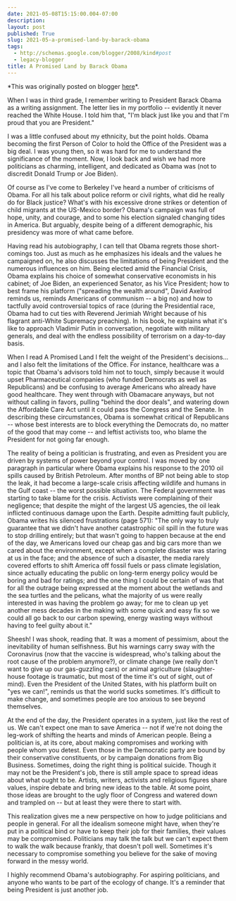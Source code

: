 ```yaml
---
date: 2021-05-08T15:15:00.004-07:00
description: 
layout: post
published: True
slug: 2021-05-a-promised-land-by-barack-obama
tags:
  - http://schemas.google.com/blogger/2008/kind#post
  - legacy-blogger
title: A Promised Land by Barack Obama
---
```


\*This was originally posted on blogger [here](https://www.rohanprasad.org/2021/05/a-promised-land-by-barack-obama.html)\*.

When I was in third grade, I remember writing to President Barack Obama as a writing assignment. The letter lies in my portfolio -- evidently it never reached the White House. I told him that, "I'm black just like you and that I'm proud that you are President."

I was a little confused about my ethnicity, but the point holds. Obama becoming the first Person of Color to hold the Office of the President was a big deal. I was young then, so it was hard for me to understand the significance of the moment. Now, I look back and wish we had more politicians as charming, intelligent, and dedicated as Obama was (not to discredit Donald Trump or Joe Biden).

Of course as I've come to Berkeley I've heard a number of criticisms of Obama. For all his talk about police reform or civil rights, what did he really do for Black justice? What's with his excessive drone strikes or detention of child migrants at the US-Mexico border? Obama's campaign was full of hope, unity, and courage, and to some his election signaled changing tides in America. But arguably, despite being of a different demographic, his presidency was more of what came before.

Having read his autobiography, I can tell that Obama regrets those short-comings too. Just as much as he emphasizes his ideals and the values he campaigned on, he also discusses the limitations of being President and the numerous influences on him. Being elected amid the Financial Crisis, Obama explains his choice of somewhat conservative economists in his cabinet; of Joe Biden, an experienced Senator, as his Vice President; how to best frame his platform ("spreading the wealth around", David Axelrod reminds us, reminds Americans of communism -- a big no) and how to tactfully avoid controversial topics of race (during the Presidential race, Obama had to cut ties with Reverend Jerimiah Wright because of his flagrant anti-White Supremacy preaching). In his book, he explains what it's like to approach Vladimir Putin in conversation, negotiate with military generals, and deal with the endless possibility of terrorism on a day-to-day basis.

When I read A Promised Land I felt the weight of the President's decisions... and I also felt the limitations of the Office. For instance, healthcare was a topic that Obama's advisors told him not to touch, simply because it would upset Pharmaceutical companies (who funded Democrats as well as Republicans) and be confusing to average Americans who already have good healthcare. They went through with Obamacare anyways, but not without calling in favors, pulling "behind the door deals", and watering down the Affordable Care Act until it could pass the Congress and the Senate. In describing these circumstances, Obama is somewhat critical of Republicans -- whose best interests are to block everything the Democrats do, no matter of the good that may come -- and leftist activists too, who blame the President for not going far enough.  


The reality of being a politician is frustrating, and even as President you are driven by systems of power beyond your control. I was moved by one paragraph in particular where Obama explains his response to the 2010 oil spills caused by British Petroleum. After months of BP not being able to stop the leak, it had become a large-scale crisis affecting wildlife and humans in the Gulf coast -- the worst possible situation. The Federal government was starting to take blame for the crisis. Activists were complaining of their negligence; that despite the might of the largest US agencies, the oil leak inflicted continuous damage upon the Earth. Despite admitting fault publicly, Obama writes his silenced frustrations (page 571): "The only way to truly guarantee that we didn't have another catastrophic oil spill in the future was to stop drilling entirely; but that wasn't going to happen because at the end of the day, we Americans loved our cheap gas and big cars more than we cared about the environment, except when a complete disaster was staring at us in the face; and the absence of such a disaster, the media rarely covered efforts to shift America off fossil fuels or pass climate legislation, since actually educating the public on long-term energy policy would be boring and bad for ratings; and the one thing I could be certain of was that for all the outrage being expressed at the moment about the wetlands and the sea turtles and the pelicans, what the majority of us were really interested in was having the problem go away; for me to clean up yet another mess decades in the making with some quick and easy fix so we could all go back to our carbon spewing, energy wasting ways without having to feel guilty about it."

Sheesh! I was shook, reading that. It was a moment of pessimism, about the inevitability of human selfishness. But his warnings carry sway with the Coronavirus (now that the vaccine is widespread, who's talking about the root cause of the problem anymore?), or climate change (we really don't want to give up our gas-guzzling cars) or animal agriculture (slaughter-house footage is traumatic, but most of the time it's out of sight, out of mind). Even the President of the United States, with his platform built on "yes we can!", reminds us that the world sucks sometimes. It's difficult to make change, and sometimes people are too anxious to see beyond themselves.

At the end of the day, the President operates in a system, just like the rest of us. We can't expect one man to save America -- not if we're not doing the leg-work of shifting the hearts and minds of American people. Being a politician is, at its core, about making compromises and working with people whom you detest. Even those in the Democratic party are bound by their conservative constituents, or by campaign donations from Big Business. Sometimes, doing the right thing is political suicide. Though it may not be the President's job, there is still ample space to spread ideas about what ought to be. Artists, writers, activists and religious figures share values, inspire debate and bring new ideas to the table. At some point, those ideas are brought to the ugly floor of Congress and watered down and trampled on -- but at least they were there to start with.

This realization gives me a new perspective on how to judge politicians and people in general. For all the idealism someone might have, when they're put in a political bind or have to keep their job for their families, their values may be compromised. Politicians may talk the talk but we can't expect them to walk the walk because frankly, that doesn't poll well. Sometimes it's necessary to compromise something you believe for the sake of moving forward in the messy world.  


I highly recommend Obama's autobiography. For aspiring politicians, and anyone who wants to be part of the ecology of change. It's a reminder that being President is just another job.  


